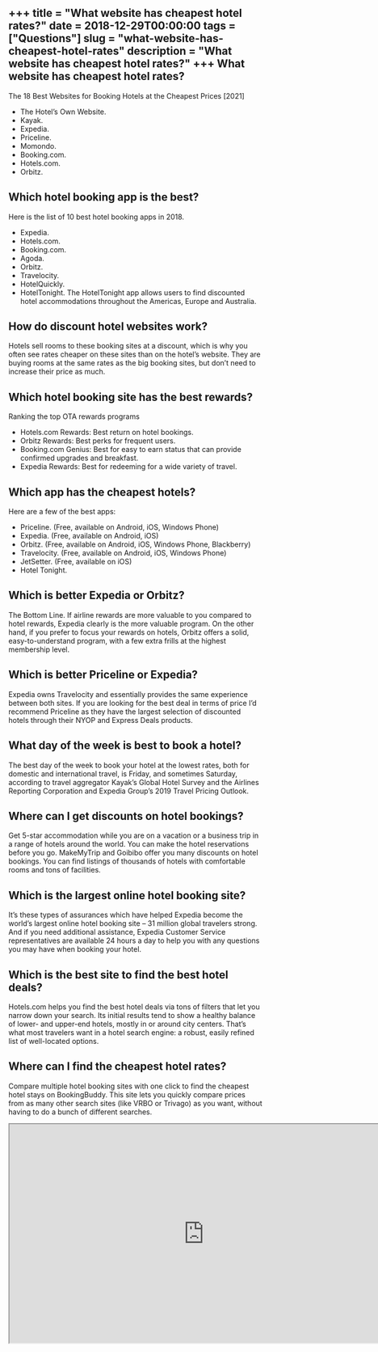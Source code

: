 +++
title = "What website has cheapest hotel rates?"
date = 2018-12-29T00:00:00
tags = ["Questions"]
slug = "what-website-has-cheapest-hotel-rates"
description = "What website has cheapest hotel rates?"
+++
What website has cheapest hotel rates?
--------------------------------------

The 18 Best Websites for Booking Hotels at the Cheapest Prices \[2021\]

- The Hotel’s Own Website.
- Kayak.
- Expedia.
- Priceline.
- Momondo.
- Booking.com.
- Hotels.com.
- Orbitz.

Which hotel booking app is the best?
------------------------------------

Here is the list of 10 best hotel booking apps in 2018.

- Expedia.
- Hotels.com.
- Booking.com.
- Agoda.
- Orbitz.
- Travelocity.
- HotelQuickly.
- HotelTonight. The HotelTonight app allows users to find discounted hotel accommodations throughout the Americas, Europe and Australia.

How do discount hotel websites work?
------------------------------------

Hotels sell rooms to these booking sites at a discount, which is why you often see rates cheaper on these sites than on the hotel’s website. They are buying rooms at the same rates as the big booking sites, but don’t need to increase their price as much.

Which hotel booking site has the best rewards?
----------------------------------------------

Ranking the top OTA rewards programs

- Hotels.com Rewards: Best return on hotel bookings.
- Orbitz Rewards: Best perks for frequent users.
- Booking.com Genius: Best for easy to earn status that can provide confirmed upgrades and breakfast.
- Expedia Rewards: Best for redeeming for a wide variety of travel.

Which app has the cheapest hotels?
----------------------------------

Here are a few of the best apps:

- Priceline. (Free, available on Android, iOS, Windows Phone)
- Expedia. (Free, available on Android, iOS)
- Orbitz. (Free, available on Android, iOS, Windows Phone, Blackberry)
- Travelocity. (Free, available on Android, iOS, Windows Phone)
- JetSetter. (Free, available on iOS)
- Hotel Tonight.

Which is better Expedia or Orbitz?
----------------------------------

The Bottom Line. If airline rewards are more valuable to you compared to hotel rewards, Expedia clearly is the more valuable program. On the other hand, if you prefer to focus your rewards on hotels, Orbitz offers a solid, easy-to-understand program, with a few extra frills at the highest membership level.

Which is better Priceline or Expedia?
-------------------------------------

Expedia owns Travelocity and essentially provides the same experience between both sites. If you are looking for the best deal in terms of price I’d recommend Priceline as they have the largest selection of discounted hotels through their NYOP and Express Deals products.

What day of the week is best to book a hotel?
---------------------------------------------

The best day of the week to book your hotel at the lowest rates, both for domestic and international travel, is Friday, and sometimes Saturday, according to travel aggregator Kayak’s Global Hotel Survey and the Airlines Reporting Corporation and Expedia Group’s 2019 Travel Pricing Outlook.

Where can I get discounts on hotel bookings?
--------------------------------------------

Get 5-star accommodation while you are on a vacation or a business trip in a range of hotels around the world. You can make the hotel reservations before you go. MakeMyTrip and Goibibo offer you many discounts on hotel bookings. You can find listings of thousands of hotels with comfortable rooms and tons of facilities.

Which is the largest online hotel booking site?
-----------------------------------------------

It’s these types of assurances which have helped Expedia become the world’s largest online hotel booking site – 31 million global travelers strong. And if you need additional assistance, Expedia Customer Service representatives are available 24 hours a day to help you with any questions you may have when booking your hotel.

Which is the best site to find the best hotel deals?
----------------------------------------------------

Hotels.com helps you find the best hotel deals via tons of filters that let you narrow down your search. Its initial results tend to show a healthy balance of lower- and upper-end hotels, mostly in or around city centers. That’s what most travelers want in a hotel search engine: a robust, easily refined list of well-located options.

Where can I find the cheapest hotel rates?
------------------------------------------

Compare multiple hotel booking sites with one click to find the cheapest hotel stays on BookingBuddy. This site lets you quickly compare prices from as many other search sites (like VRBO or Trivago) as you want, without having to do a bunch of different searches.

<iframe allow="accelerometer; autoplay; clipboard-write; encrypted-media; gyroscope; picture-in-picture" allowfullscreen="" class="__youtube_prefs__  epyt-is-override  no-lazyload" data-no-lazy="1" data-origheight="433" data-origwidth="770" data-skipgform_ajax_framebjll="" height="433" id="_ytid_98588" loading="lazy" src="https://www.youtube.com/embed/ZxFakjps77o?enablejsapi=1&autoplay=0&cc_load_policy=0&cc_lang_pref=&iv_load_policy=1&loop=0&modestbranding=0&rel=1&fs=1&playsinline=0&autohide=2&theme=dark&color=red&controls=1&" title="YouTube player" width="770"></iframe>